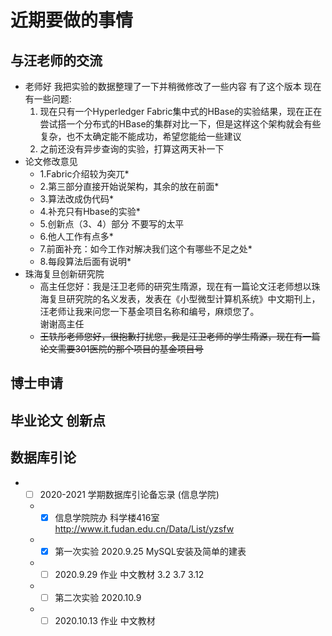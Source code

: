 # 近期要做的事情

## 与汪老师的交流

* 老师好 我把实验的数据整理了一下并稍微修改了一些内容 有了这个版本
    现在有一些问题:
    1. 现在只有一个Hyperledger Fabric集中式的HBase的实验结果，现在正在尝试搭一个分布式的HBase的集群对比一下，但是这样这个架构就会有些复杂，也不太确定能不能成功，希望您能给一些建议
    2. 之前还没有异步查询的实验，打算这两天补一下
* 论文修改意见
  * 1.Fabric介绍较为突兀*
  * 2.第三部分直接开始说架构，其余的放在前面*
  * 3.算法改成伪代码*
  * 4.补充只有Hbase的实验*
  * 5.创新点（3、4）部分 不要写的太平
  * 6.他人工作有点多*
  * 7.前面补充：如今工作对解决我们这个有哪些不足之处*
  * 8.每段算法后面有说明*
* 珠海复旦创新研究院
  * 高主任您好：我是汪卫老师的研究生隋源，现在有一篇论文汪老师想以珠海复旦研究院的名义发表，发表在《小型微型计算机系统》中文期刊上，汪老师让我来问您一下基金项目名称和编号，麻烦您了。  
  谢谢高主任
  * ~~王轶彤老师您好，很抱歉打扰您，我是汪卫老师的学生隋源，现在有一篇论文需要301医院的那个项目的基金项目号~~

## 博士申请

## 毕业论文 创新点

## 数据库引论
* - [ ] 2020-2021 学期数据库引论备忘录 (信息学院)
  * - [x] 信息学院院办 科学楼416室 http://www.it.fudan.edu.cn/Data/List/yzsfw
  * - [x] 第一次实验 2020.9.25 MySQL安装及简单的建表
  * - [ ] 2020.9.29 作业 中文教材 3.2 3.7 3.12
  * - [ ] 第二次实验 2020.10.9
  * - [ ] 2020.10.13 作业 中文教材
